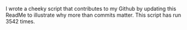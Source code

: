 I wrote a cheeky script that contributes to my Github by updating this ReadMe to illustrate why more than commits matter. This script has run 3542 times.